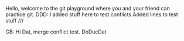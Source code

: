 Hello, welcome to the git playground where you and your friend can practice git.
DDD:
I added stuff here to test conflicts
Added lines to test stuff
///

GB: Hi Dat, merge conflict test.
DoDucDat
